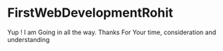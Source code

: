 # FirstWebDevelopmentRohit
Yup ! I am Going in all the way.
Thanks For Your time, consideration and understanding 

